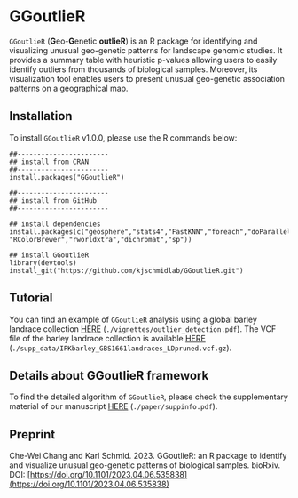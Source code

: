 # GGoutlieR

`GGoutlieR` (**G**eo-**G**enetic **outlieR**) is an R package for identifying and visualizing unusual geo-genetic patterns for landscape genomic studies.
It provides a summary table with heuristic p-values allowing users to easily identify outliers from thousands of biological samples.
Moreover, its visualization tool enables users to present unusual geo-genetic association patterns on a geographical map.

## Installation

To install `GGoutlieR` v1.0.0, please use the R commands below:

```
##-----------------------
## install from CRAN
##-----------------------
install.packages("GGoutlieR")

##-----------------------
## install from GitHub
##-----------------------

## install dependencies
install.packages(c("geosphere","stats4","FastKNN","foreach","doParallel","iterators","parallel","rworldmap","scales","plotrix","mapplots", "RColorBrewer","rworldxtra","dichromat","sp"))

## install GGoutlieR
library(devtools)
install_git("https://github.com/kjschmidlab/GGoutlieR.git")
```

## Tutorial

You can find an example of `GGoutlieR` analysis using a global barley landrace collection [HERE](https://github.com/kjschmidlab/GGoutlieR/blob/master/vignettes/outlier_detection.pdf) (`./vignettes/outlier_detection.pdf`). 
The VCF file of the barley landrace collection is available [HERE](https://github.com/kjschmidlab/GGoutlieR/blob/master/supp_data/IPKbarley_GBS1661landraces_LDpruned.vcf.gz) (`./supp_data/IPKbarley_GBS1661landraces_LDpruned.vcf.gz`).

## Details about GGoutlieR framework

To find the detailed algorithm of `GGoutlieR`, please check the supplementary material of our manuscript [HERE](https://github.com/kjschmidlab/GGoutlieR/blob/master/paper/suppinfo.pdf) (`./paper/suppinfo.pdf`).

## Preprint
Che-Wei Chang and Karl Schmid. 2023. GGoutlieR: an R package to identify and visualize unusual geo-genetic patterns of biological samples. bioRxiv. DOI: [https://doi.org/10.1101/2023.04.06.535838](https://doi.org/10.1101/2023.04.06.535838)
